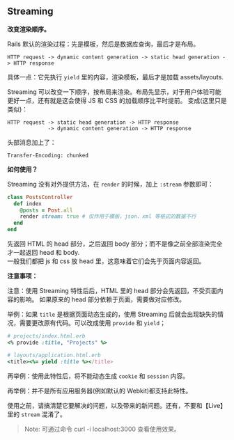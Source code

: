 ## Streaming

**改变渲染顺序。**

Rails 默认的渲染过程：先是模板，然后是数据库查询，最后才是布局。

```
HTTP request -> dynamic content generation -> static head generation -> HTTP response
```

具体一点：它先执行 `yield` 里的内容，渲染模板，最后才是加载 assets/layouts.

Streaming 可以改变一下顺序，按布局来渲染。布局先显示，对于用户体验可能更好一点，还有就是这会使得 JS 和 CSS 的加载顺序比平时提前。
变成(这里只是类似)：

```
HTTP request -> static head generation -> HTTP response
             -> dynamic content generation -> HTTP response
```

头部消息加上了：

```
Transfer-Encoding: chunked
```

**如何使用？**

Streaming 没有对外提供方法，在 `render` 的时候，加上 `:stream` 参数即可：

```ruby
class PostsController
  def index
    @posts = Post.all
    render stream: true # 仅作用于模板，json、xml 等格式的数据不行
  end
end
```

先返回 HTML 的 head 部分，之后返回 body 部分；而不是像之前全部渲染完全才一起返回 head 和 body.
<br>
一般我们都把 js 和 css 放 head 里，这意味着它们会先于页面内容返回。


**注意事项：**

注意：使用 Streaming 特性后后，HTML 里的 head 部分会先返回，不受页面内容的影响。
如果原来的 head 部分依赖于页面，需要做对应修改。

举例：如果 `title` 是根据页面动态生成的，使用 Streaming 后就会出现缺失的情况，需要更改原有代码。可以改成使用 `provide` 和 `yield`；

```ruby
# projects/index.html.erb
<% provide :title, "Projects" %>
```

```ruby
# layouts/application.html.erb
<title><%= yield :title %></title>
```

再举例：使用此特性后，将不能动态生成 `cookie` 和 `session` 内容。

再举例：并不是所有应用服务器(例如默认的 Webkit)都支持此特性。

使用之前，请搞清楚它要解决的问题，以及带来的新问题。还有，不要和【Live】里的 `stream` 混淆了。

> Note: 可通过命令 curl -i localhost:3000 查看使用效果。
